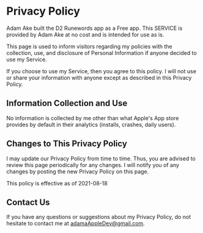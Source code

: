 # **Privacy Policy**

Adam Ake built the D2 Runewords app as a Free app. This SERVICE is provided by Adam Ake at no cost and is intended for use as is.

This page is used to inform visitors regarding my policies with the collection, use, and disclosure of Personal Information if anyone decided to use my Service.

If you choose to use my Service, then you agree to this policy. I will not use or share your information with anyone except as described in this Privacy Policy.

## **Information Collection and Use**
No information is collected by me other than what Apple's App store provides by default in their analytics (installs, crashes, daily users).

## **Changes to This Privacy Policy**

I may update our Privacy Policy from time to time. Thus, you are advised to review this page periodically for any changes. I will notify you of any changes by posting the new Privacy Policy on this page.

This policy is effective as of 2021-08-18

## **Contact Us**

If you have any questions or suggestions about my Privacy Policy, do not hesitate to contact me at adamaAppleDev@gmail.com.
